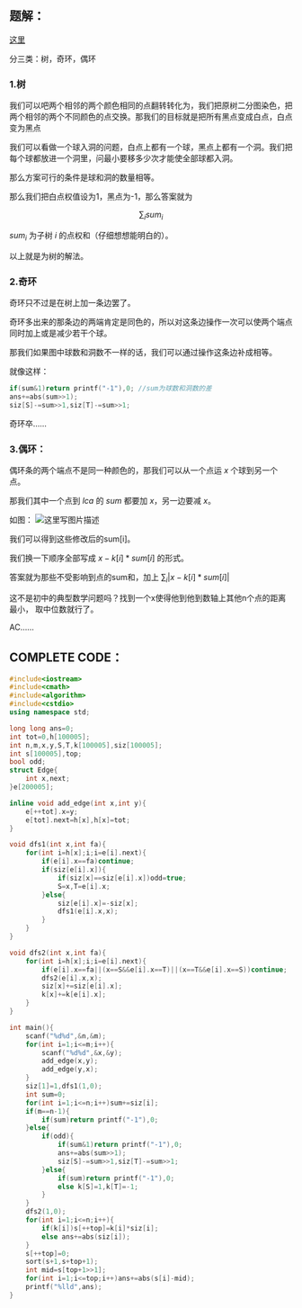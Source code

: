 ## 题解：
[这里](https://www.cnblogs.com/ezoiLZH/p/9508104.html)

分三类：树，奇环，偶环

### 1.树
我们可以吧两个相邻的两个颜色相同的点翻转转化为，我们把原树二分图染色，把两个相邻的两个不同颜色的点交换。那我们的目标就是把所有黑点变成白点，白点变为黑点

我们可以看做一个球入洞的问题，白点上都有一个球，黑点上都有一个洞。我们把每个球都放进一个洞里，问最小要移多少次才能使全部球都入洞。

那么方案可行的条件是球和洞的数量相等。

那么我们把白点权值设为1，黑点为-1，那么答案就为

$$ \sum_i sum_i $$

$sum_i$ 为子树 $i$ 的点权和（仔细想想能明白的）。

以上就是为树的解法。

### 2.奇环
奇环只不过是在树上加一条边罢了。

奇环多出来的那条边的两端肯定是同色的，所以对这条边操作一次可以使两个端点同时加上或是减少若干个球。

那我们如果图中球数和洞数不一样的话，我们可以通过操作这条边补成相等。

就像这样：
```cpp
if(sum&1)return printf("-1"),0;	//sum为球数和洞数的差
ans+=abs(sum>>1);
siz[S]-=sum>>1,siz[T]-=sum>>1;
```
奇环卒……

### 3.偶环：
偶环条的两个端点不是同一种颜色的，那我们可以从一个点运 $x$ 个球到另一个点。

那我们其中一个点到 $lca$ 的 $sum$ 都要加 $x$，另一边要减 $x$。

如图：
![这里写图片描述](https://img-blog.csdn.net/20180820205932919?watermark/2/text/aHR0cHM6Ly9ibG9nLmNzZG4ubmV0L0FzdGlubGk=/font/5a6L5L2T/fontsize/400/fill/I0JBQkFCMA==/dissolve/70)

我们可以得到这些修改后的sum[i]。

我们换一下顺序全部写成 $x-k[i]*sum[i]$ 的形式。

答案就为那些不受影响到点的sum和，加上 $\sum_i |x-k[i]*sum[i]|$

这不是初中的典型数学问题吗？找到一个x使得他到他到数轴上其他n个点的距离最小，
取中位数就行了。

AC……

## COMPLETE CODE：
```cpp
#include<iostream>
#include<cmath>
#include<algorithm>
#include<cstdio>
using namespace std;

long long ans=0;
int tot=0,h[100005];
int n,m,x,y,S,T,k[100005],siz[100005];
int s[100005],top;
bool odd;
struct Edge{
	int x,next;
}e[200005];

inline void add_edge(int x,int y){
	e[++tot].x=y;
	e[tot].next=h[x],h[x]=tot;
}

void dfs1(int x,int fa){
	for(int i=h[x];i;i=e[i].next){
		if(e[i].x==fa)continue;
		if(siz[e[i].x]){
			if(siz[x]==siz[e[i].x])odd=true;
			S=x,T=e[i].x;
		}else{
			siz[e[i].x]=-siz[x];
			dfs1(e[i].x,x);
		}
	}
}

void dfs2(int x,int fa){
	for(int i=h[x];i;i=e[i].next){
		if(e[i].x==fa||(x==S&&e[i].x==T)||(x==T&&e[i].x==S))continue;
		dfs2(e[i].x,x);
		siz[x]+=siz[e[i].x];
		k[x]+=k[e[i].x];
	}
}

int main(){
	scanf("%d%d",&n,&m);
	for(int i=1;i<=m;i++){
		scanf("%d%d",&x,&y);
		add_edge(x,y);
		add_edge(y,x);
	}
	siz[1]=1,dfs1(1,0);
	int sum=0;
	for(int i=1;i<=n;i++)sum+=siz[i];
	if(m==n-1){
		if(sum)return printf("-1"),0;
	}else{
		if(odd){
			if(sum&1)return printf("-1"),0;
			ans+=abs(sum>>1);
			siz[S]-=sum>>1,siz[T]-=sum>>1;
		}else{
			if(sum)return printf("-1"),0;
			else k[S]=1,k[T]=-1;
		}
	}
	dfs2(1,0);
	for(int i=1;i<=n;i++){
		if(k[i])s[++top]=k[i]*siz[i];
		else ans+=abs(siz[i]);
	}
	s[++top]=0;
	sort(s+1,s+top+1);
	int mid=s[top+1>>1];
	for(int i=1;i<=top;i++)ans+=abs(s[i]-mid);
	printf("%lld",ans);
}
```